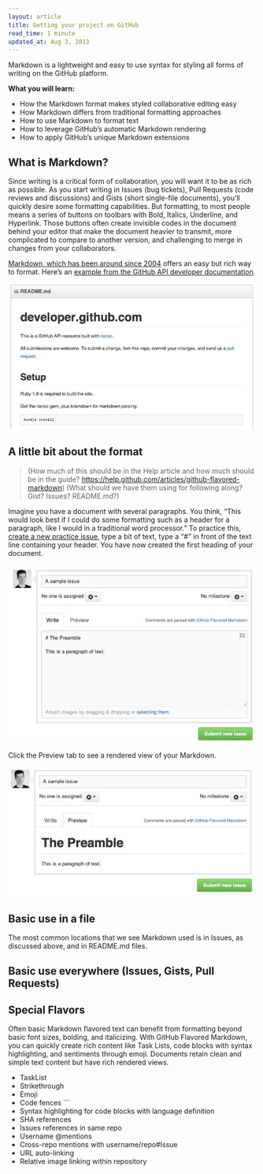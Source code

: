 ```yaml
---
layout: article
title: Getting your project on GitHub
read_time: 1 minute
updated_at: Aug 3, 2013
---
```


<a id="intro" title="Intro" class="toc-item"></a>
Markdown is a lightweight and easy to use syntax for styling all forms of writing on the GitHub platform.

**What you will learn:**
* How the Markdown format makes styled collaborative editing easy
* How Markdown differs from traditional formatting approaches
* How to use Markdown to format text
* How to leverage GitHub’s automatic Markdown rendering
* How to apply GitHub’s unique Markdown extensions

<a id="what" title="What is Markdown?" class="toc-item"></a>
## What is Markdown?

Since writing is a critical form of collaboration, you will want it to be as rich as possible. As you start writing in Issues (bug tickets), Pull Requests (code reviews and discussions) and Gists (short single-file documents), you’ll quickly desire some formatting capabilities.  But formatting, to most people means a series of buttons on toolbars with Bold, Italics, Underline, and Hyperlink.  Those buttons often create invisible codes in the document behind your editor that make the document heavier to transmit, more complicated to compare to another version, and challenging to merge in changes from your collaborators.

[Markdown, which has been around since 2004](http://daringfireball.net/projects/markdown/) offers an easy but rich way to format. Here’s an [example from the GitHub API developer documentation](https://github.com/github/developer.github.com).

![GitHub’s API Developer Site README](masteringmarkdown-github-developer-api-readme.jpg)


<a id="format" title="The format" class="toc-item"></a>
## A little bit about the format

> (How much of this should be in the Help article and how much should be in the guide? https://help.github.com/articles/github-flavored-markdown)
> (What should we have them using for following along? Gist? Issues? README.md?)

Imagine you have a document with several paragraphs. You think, “This would look best if I could do some formatting such as a header for a paragraph, like I would in a traditional word processor.” To practice this, [create a new practice issue](https://github.com/githubtraining/sample-markdown/issues/new), type a bit of text, type a “#” in front of the text line containing your header. You have now created the first heading of your document.

![Raw Markdown in an Issue](masteringmarkdown-sample-issue-raw.jpg)

Click the Preview tab to see a rendered view of your Markdown.

![Previewed Markdown in an Issue](masteringmarkdown-sample-issue-preview.jpg)

<a id="fileuse" title="Use in a file" class="toc-item"></a>
## Basic use in a file

The most common locations that we see Markdown used is in Issues, as discussed above, and in README.md files.

<a id="gfm" title="Issues, Gists, Pull Requests, Comments" class="toc-item"></a>
## Basic use everywhere (Issues, Gists, Pull Requests)

## Special Flavors

Often basic Markdown flavored text can benefit from formatting beyond basic font sizes, bolding, and italicizing. With GitHub Flavored Markdown, you can quickly create rich content like Task Lists, code blocks with syntax highlighting, and sentiments through emoji. Documents retain clean and simple text content but have rich rendered views.

* TaskList
* Strikethrough
* Emoji
* Code fences ```
* Syntax highlighting for code blocks with language definition
* SHA references
* Issues references in same repo
* Username @mentions
* Cross-repo mentions with username/repo#Issue
* URL auto-linking
* Relative image linking within repository
